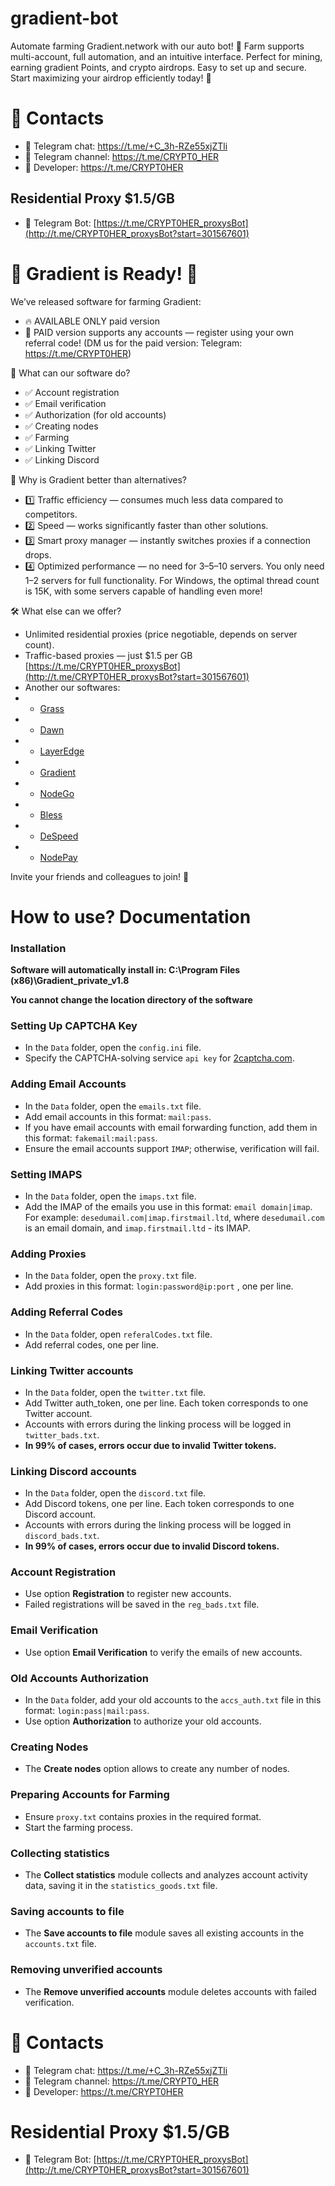 # gradient-bot

Automate farming Gradient.network with our auto bot! 🚀 Farm supports multi-account, full automation, and an intuitive interface. Perfect for mining, earning gradient Points, and crypto airdrops. Easy to set up and secure. Start maximizing your airdrop efficiently today! 🌱

# 🔗 Contacts
- 📩 Telegram chat: https://t.me/+C_3h-RZe55xjZTli
- 📩 Telegram channel: https://t.me/CRYPT0_HER
- 📩 Developer: https://t.me/CRYPT0HER

## Residential Proxy $1.5/GB
- 📩 Telegram Bot: [https://t.me/CRYPT0HER_proxysBot](http://t.me/CRYPT0HER_proxysBot?start=301567601)

# 🎉 Gradient is Ready! 🎉

We’ve released software for farming Gradient:


- 🔥 AVAILABLE ONLY paid version
- 💎 PAID version supports any accounts — register using your own referral code! (DM us for the paid version: Telegram: https://t.me/CRYPT0HER)

🚀 What can our software do?

- ✅ Account registration
- ✅ Email verification
- ✅ Authorization (for old accounts)
- ✅ Creating nodes
- ✅ Farming
- ✅ Linking Twitter
- ✅ Linking Discord


💪 Why is Gradient better than alternatives?
- 1️⃣ Traffic efficiency — consumes much less data compared to competitors.
- 2️⃣ Speed — works significantly faster than other solutions.
- 3️⃣ Smart proxy manager — instantly switches proxies if a connection drops.
- 4️⃣ Optimized performance — no need for 3–5–10 servers. You only need 1–2 servers for full functionality. For Windows, the optimal thread count is 15K, with some servers capable of handling even more!

🛠 What else can we offer?
- Unlimited residential proxies (price negotiable, depends on server count).
- Traffic-based proxies — just $1.5 per GB [https://t.me/CRYPT0HER_proxysBot](http://t.me/CRYPT0HER_proxysBot?start=301567601)
- Another our softwares:
- - [Grass](https://github.com/CRYPTO-HER/grass-bot)
- - [Dawn](https://github.com/CRYPTO-HER/dawn-bot)
- - [LayerEdge](https://github.com/CRYPTO-HER/LayerEdge-bot)
- - [Gradient](https://github.com/CRYPTO-HER/gradient-bot)
- - [NodeGo](https://github.com/CRYPTO-HER/NodeGo-bot)
- - [Bless](https://github.com/CRYPTO-HER/bless-bot)
- - [DeSpeed](https://github.com/CRYPTO-HER/DeSpeed-bot)
- - [NodePay](https://github.com/CRYPTO-HER/nodepay-bot)

Invite your friends and colleagues to join! 🚀


# How to use? Documentation
### Installation
**Software will automatically install in: C:\Program Files (x86)\Gradient_private_v1.8**

**You cannot change the location directory of the software**

### Setting Up CAPTCHA Key
* In the `Data` folder, open the `config.ini` file.
* Specify the CAPTCHA-solving service `api key` for [2captcha.com](https://2captcha.com/?from=24925001).

### Adding Email Accounts
* In the `Data` folder, open the `emails.txt` file.
* Add email accounts in this format: `mail:pass`. 
* If you have email accounts with email forwarding function, add them in this format: `fakemail:mail:pass`.
* Ensure the email accounts support `IMAP`; otherwise, verification will fail.

### Setting IMAPS
* In the `Data` folder, open the `imaps.txt` file.
* Add the IMAP of the emails you use in this format: `email domain|imap`. For example: `desedumail.com|imap.firstmail.ltd`, where `desedumail.com` is an email domain, and `imap.firstmail.ltd` - its IMAP.

### Adding Proxies
* In the `Data` folder, open the `proxy.txt` file.
* Add proxies in this format: `login:password@ip:port` , one per line.

### Adding Referral Codes
* In the `Data` folder, open `referalCodes.txt` file.
* Add referral codes, one per line.

### Linking Twitter accounts
* In the `Data` folder, open the `twitter.txt` file.
* Add Twitter auth_token, one per line. Each token corresponds to one Twitter account.
* Accounts with errors during the linking process will be logged in `twitter_bads.txt`.
* **In 99% of cases, errors occur due to invalid Twitter tokens.**

### Linking Discord accounts
* In the `Data` folder, open the `discord.txt` file.
* Add Discord tokens, one per line. Each token corresponds to one Discord account.
* Accounts with errors during the linking process will be logged in `discord_bads.txt`.
* **In 99% of cases, errors occur due to invalid Discord tokens.**

### Account Registration
* Use option **Registration** to register new accounts.
* Failed registrations will be saved in the `reg_bads.txt` file.

### Email Verification
* Use option **Email Verification** to verify the emails of new accounts.

### Old Accounts Authorization
* In the `Data` folder, add your old accounts to the `accs_auth.txt` file in this format: `login:pass|mail:pass`.
* Use option **Authorization** to authorize your old accounts.

### Creating Nodes
* The **Create nodes** option allows to create any number of nodes.

### Preparing Accounts for Farming
* Ensure `proxy.txt` contains proxies in the required format.
* Start the farming process.

### Collecting statistics
* The **Collect statistics** module collects and analyzes account activity data, saving it in the `statistics_goods.txt` file.

### Saving accounts to file
* The **Save accounts to file** module saves all existing accounts in the `accounts.txt` file.

### Removing unverified accounts
* The **Remove unverified accounts** module deletes accounts with failed verification.

# 🔗 Contacts
- 📩 Telegram chat: https://t.me/+C_3h-RZe55xjZTli
- 📩 Telegram channel: https://t.me/CRYPT0_HER
- 📩 Developer: https://t.me/CRYPT0HER

# Residential Proxy $1.5/GB
- 📩 Telegram Bot: [https://t.me/CRYPT0HER_proxysBot](http://t.me/CRYPT0HER_proxysBot?start=301567601)
